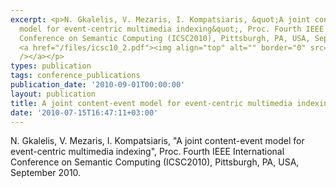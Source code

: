 ```yaml
---
excerpt: <p>N. Gkalelis, V. Mezaris, I. Kompatsiaris, &quot;A joint content-event
  model for event-centric multimedia indexing&quot;, Proc. Fourth IEEE International
  Conference on Semantic Computing (ICSC2010), Pittsburgh, PA, USA, September 2010.
  <a href="/files/icsc10_2.pdf"><img align="top" alt="" border="0" src="/files/pdf/pdf.png"
  /></a></p>
types: publication
tags: conference_publications
publication_date: '2010-09-01T00:00:00'
layout: publication
title: A joint content-event model for event-centric multimedia indexing
date: '2010-07-15T16:47:11+03:00'
---
```

<p>N. Gkalelis, V. Mezaris, I. Kompatsiaris, &quot;A joint content-event model for event-centric multimedia indexing&quot;, Proc. Fourth IEEE International Conference on Semantic Computing (ICSC2010), Pittsburgh, PA, USA, September 2010. <a href="/files/icsc10_2.pdf"><img align="top" alt="" border="0" src="/files/pdf/pdf.png" /></a></p>
